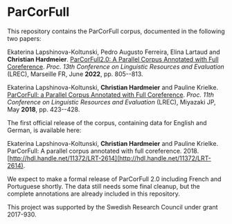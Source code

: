 # ParCorFull

This repository contains the ParCorFull corpus, documented in the following two papers:

Ekaterina Lapshinova-Koltunski, Pedro Augusto Ferreira, Elina Lartaud and **Christian Hardmeier**. [ParCorFull2.0: A Parallel Corpus Annotated with Full Coreference](http://www.lrec-conf.org/proceedings/lrec2022/pdf/2022.lrec-1.85.pdf). _Proc. 13th Conference on Linguistic Resources and Evaluation_ (LREC), Marseille FR, June **2022**, pp. 805--813.

Ekaterina Lapshinova-Koltunski, **Christian Hardmeier** and Pauline Krielke. [ParCorFull: a Parallel Corpus Annotated with Full Coreference](http://www.lrec-conf.org/proceedings/lrec2018/pdf/941.pdf). _Proc. 11th Conference on Linguistic Resources and Evaluation_ (LREC), Miyazaki JP, May **2018**, pp. 423--428.


The first official release of the corpus, containing data for English and German, is available here:

Ekaterina Lapshinova-Koltunski, **Christian Hardmeier** and Pauline Krielke. ParCorFull: A parallel corpus annotated with full coreference. 2018. [http://hdl.handle.net/11372/LRT-2614](http://hdl.handle.net/11372/LRT-2614).

We expect to make a formal release of ParCorFull 2.0 including French and Portuguese shortly. The data still needs some final cleanup, but the complete annotations are already included in this repository.

This project was supported by the Swedish Research Council under grant 2017-930.

